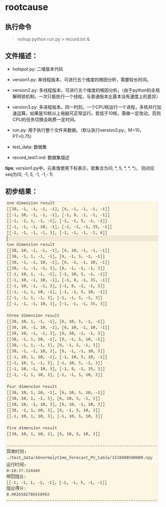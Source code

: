 # rootcause

## 执行命令

> nohup python run.py > record.txt &

## 文件描述：

- hotspot.py: 二维版本代码

- version1.py: 单线程版本，可进行五个维度的根因分析，需要较长时间。

- version2.py: 多线程版本，可进行五个维度的根因分析。（由于python的全局解释锁机制，一次只能执行一个线程，与普通版本比基本没有速度上的差异）

- version3.py: 多进程版本。同一时刻，一个CPU核运行一个进程，多核并行加速运算。如果是10核以上电脑可正常运行。若低于10核，需做一定改动，否则CPU的任务切换会耗费一定时间。

- run.py: 用于执行整个文件夹数据。（默认执行version3.py，M=10，PT=0.75）

- test_data: 数据集

- record_test1.md: 数据集描述

**tips**: version1.py中，元素值使用下标表示，若集合为(0, *, 5, *, *, *)， 则对应seq为(0, -1, 5, -1, -1,- 1)

## 初步结果：

<img src='./1.PNG'>
<img src='./2.PNG'>